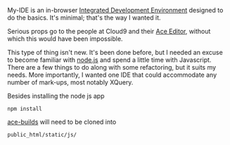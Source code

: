 My-IDE is an in-browser [Integrated Development Environment](http://en.wikipedia.org/wiki/Integrated_development_environment) designed to do the basics.  It's minimal; that's the way I wanted it.

Serious props go to the people at Cloud9 and their [Ace Editor](http://ace.c9.io/), without which this would have been impossible.  

This type of thing isn't new.  It's been done before, but I needed an excuse to become familiar with [node.js](http://nodejs.org/) and spend a little time with Javascript.  There are a few things to do along with some refactoring, but it suits my needs.  More importantly, I wanted one IDE that could accommodate any number of mark-ups, most notably XQuery.

Besides installing the node js app

    npm install

[ace-builds](https://github.com/ajaxorg/ace-builds/) will need to be cloned into 

    public_html/static/js/



